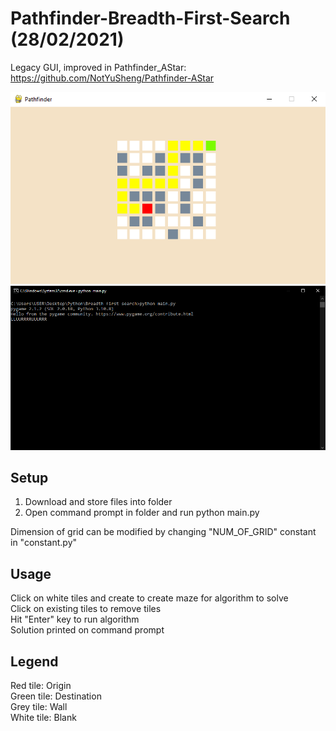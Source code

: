 # Pathfinder-Breadth-First-Search (28/02/2021)
Legacy GUI, improved in Pathfinder_AStar: https://github.com/NotYuSheng/Pathfinder-AStar

<p align="center">
  <img src="Pathfinder Sample Img.png"/>
  <img src="CMD output Sample.png"/>
</p>

## Setup
1. Download and store files into folder
2. Open command prompt in folder and run python main.py  

Dimension of grid can be modified by changing "NUM_OF_GRID" constant in "constant.py"

## Usage
Click on white tiles and create to create maze for algorithm to solve  
Click on existing tiles to remove tiles   
Hit "Enter" key to run algorithm  
Solution printed on command prompt  

## Legend
Red tile: Origin  
Green tile: Destination  
Grey tile: Wall  
White tile: Blank
